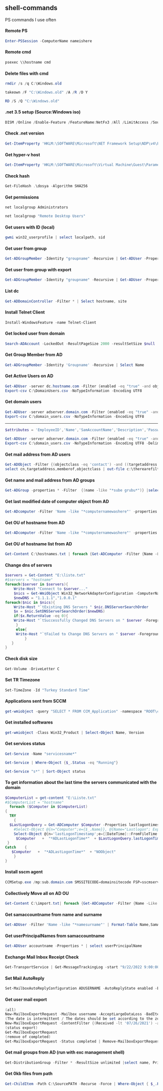 ## shell-commands

PS commands I use often

#### Remote PS
```powershell
Enter-PSSession -ComputerName nameishere
```

#### Remote cmd
```powershell
psexec \\hostname cmd
```

#### Delete files with cmd
```powershell
rmdir /s /q C:\Windows.old
```
```powershell
takeown /F "C:\Windows.old" /A /R /D Y
```
```powershell
RD /S /Q "C:\Windows.old"
```

#### .net 3.5 setup (Source:Windows iso)
```powershell
DISM /Online /Enable-Feature /FeatureName:NetFx3 /All /LimitAccess /Source:X:\sources\sxs
```

#### Check .net version
```powershell
Get-ItemProperty 'HKLM:\SOFTWARE\Microsoft\NET Framework Setup\NDP\v4\Full' | Select-Object Version
```

#### Get hyper-v host
```powershell
Get-ItemProperty 'HKLM:\SOFTWARE\Microsoft\Virtual Machine\Guest\Parameters\' | Select-Object HostName
```

#### Check hash
```powershell
Get-FileHash .\dosya -Algorithm SHA256
```

#### Get permissions
```powershell
net localgroup Administrators
```
```powershell
net localgroup "Remote Desktop Users"
```

#### Get users with ID (local)
```powershell
gwmi win32_userprofile | select localpath, sid
```

#### Get user from group
```powershell
Get-ADGroupMember -Identity "groupname" -Recursive | Get-ADUser -Properties Name,  EmployeeID, userPrincipalName, distinguishedName
```

#### Get user from group with export
```powershell
Get-ADGroupMember -Identity "groupname" -Recursive | Get-ADUser -Properties Name, EmployeeID, userPrincipalName, distinguishedName | Export-csv -path C:\caglar-export\test.csv -notypeinformation -Encoding UTF8 
```

#### List dc
```powershell
Get-ADDomainController -Filter * | Select hostname, site
```

#### Install Telnet Client
```powershell
Install-WindowsFeature -name Telnet-Client
```

#### Get locked user from domain
```powershell
Search-ADAccount -LockedOut -ResultPageSize 2000 -resultSetSize $null | Select-Object Name, SamAccountName, DistinguishedName | Export-CSV “C:\LockedUserList.CSV” -NoTypeInform
```

#### Get Group Member from AD
```powershell
Get-ADGroupMember -Identity 'Groupname' -Recursive | Select Name
```

#### Get Active Users on AD
```powershell
Get-ADUser -server dc.hostname.com -Filter {enabled -eq "true" -and objectclass -eq "user"} -properties * | Select-Object Name,SamAccountName,lastlogondate | 
Export-csv C:\DomainUsers.csv -NoTypeInformation -Encoding UTF8
```

#### Get domain users
```powershell
Get-ADUser -server adserver.domain.com -Filter {enabled -eq "true" -and objectclass -eq "user"} -properties lastlogondate, enabled | Select-Object Name,SamAccountName,lastlogondate, enabled | 
Export-csv C:\domain_users.csv -NoTypeInformation -Encoding UTF8
```
---------------------

```powershell
$attributes = 'EmployeeID','Name','SamAccountName','Description','PasswordLastSet','emailaddress','PasswordNeverExpires','whencreated','whenchanged','lastlogondate',@{n='lastlogontimeStamp';e={[DateTime]::FromFileTime($_.lastlogontimestamp)}},'enabled'
 
Get-ADUser -server adserver.domain.com -Filter {enabled -eq "true" -and objectclass -eq "user"} -properties * | select $attributes | 
Export-csv C:\domain_users.csv -NoTypeInformation -Encoding UTF8 -Delimiter ";" 
```

#### Get mail address from AD users
```powershell
Get-ADObject -Filter {(objectclass -eq 'contact') -and ((targetaddress -like "*domain.com*") -or (targetaddress -like "*filteradresshere*"))} -Properties *  | 
select cn,targetaddress,memberof,objectclass | out-file c:\therearefilter_contacts.csv 
```

#### Get name and mail address from AD groups
```powershell
Get-ADGroup -properties * -Filter  {(name -like "*sube grubu*")} |select name,mail | Export-Csv "C:\SubeGrubu.csv" -Encoding UTF8 -NoTypeInformation
```

#### Get last modified date of computer object from AD
```powershell
Get-ADcomputer -Filter 'Name -like "*computernamewashere"' -properties * | sort lastlogondate | FT name, whenChanged
```

#### Get OU of hostname from AD
```powershell
Get-ADcomputer -Filter 'Name -like "*computernamewashere"' -properties * | sort lastlogondate | FT name, CanonicalName
```

#### Get OU of hostname list from AD
```powershell
Get-Content C:\hostnames.txt | foreach {Get-ADComputer -Filter {Name -Like $_} -properties *} | sort lastlogondate | FT name, CanonicalName
```

#### Change dns of servers
```powershell
$servers = Get-Content "E:\liste.txt"
#$servers = "hostname"
foreach($server in $servers){
    Write-Host "Connect to $server..."
    $nics = Get-WmiObject Win32_NetworkAdapterConfiguration -ComputerName $server   | Where{$_.IPEnabled -eq "TRUE"}
    $newDNS = "1.1.1.1","1.0.0.1"
foreach($nic in $nics){
    Write-Host "`tExisting DNS Servers " $nic.DNSServerSearchOrder
    $x = $nic.SetDNSServerSearchOrder($newDNS)
    if($x.ReturnValue -eq 0){
    Write-Host "`tSuccessfully Changed DNS Servers on " $server -ForegroundColor Green
     }
     else{
     Write-Host "`tFailed to Change DNS Servers on " $server -ForegroundColor Red
         }
   }
}
```

#### Check disk size
```powershell
Get-Volume -DriveLetter C
```

#### Set TR Timezone
```powershell
Set-TimeZone -Id "Turkey Standard Time"
```

#### Applications sent from SCCM
```powershell
get-wmiobject -query "SELECT * FROM CCM_Application" -namespace "ROOT\ccm\ClientSDK" | Select-Object FullName, InstallState
```

#### Get installed softwares
```powershell
get-wmiobject -Class Win32_Product | Select-Object Name, Version
```

#### Get services status
```powershell
Get-Service -Name "servicesname*"
```
```powershell
Get-Service | Where-Object {$_.Status -eq "Running"}
```
```powershell
Get-Service "s*" | Sort-Object status
```

#### To get information about the last time the servers communicated with the domain
```powershell
$ComputerList = get-content "E:\Liste.txt"
#$ComputerList = "hostname"
  foreach ($Computer in $ComputerList)
{
  TRY
    {
  $LastLogonQuery = Get-ADComputer $Computer -Properties lastlogontimestamp | 
    #Select-Object @{n="Computer";e={$_.Name}}, @{Name="Lastlogon"; Expression={[DateTime]::FromFileTime($_.lastLogonTimestamp)}}
    Select-Object @{n='lastLogonTimestamp';e={[DateTime]::FromFileTime($_.lastLogonTimestamp).ToString("dd/MM/yyyy")}}
     $Computer   +  "*ADLastLogonTime*"  + $LastLogonQuery.lastLogonTimestamp
 }
Catch    {
   $Computer   +  "*ADLastLogonTime*"  + "NOObject"
	}
}
```

#### Install sscm agent
```powershell
CCMSetup.exe /mp:sub.domain.com SMSSITECODE=domainsitecode FSP=sscmserver.domain.com
```

#### Collectively Move all on AD OU
```powershell
Get-Content C:\import.txt| foreach {Get-ADComputer -Filter {Name -Like $_} |Move-ADObject -TargetPath "OU=Tier0,OU=App Servers,OU=OU,OU=OU,DC=DC,DC=local"}
```

#### Get samaccountname from name and surname
```powershell
Get-ADUser -Filter 'Name -like "*namesurname"' | Format-Table Name,SamAccountName -A
```

#### Get userPrincipalNames from samaccountname
```powershell
Get-ADUser accountname -Properties * | select userPrincipalName
```

#### Exchange Mail Inbox Receipt Check
```powershell
Get-TransportService | Get-MessageTrackingLog -start "9/22/2022 9:00:00 AM" -end "9/22/2022 3:00:00 PM" -Sender "sender@mail.com" -Recipients "recipients@mail.com"
```

#### Set Mail AutoReply
```powershell
Set-MailboxAutoReplyConfiguration ADUSERNAME -AutoReplyState enabled -ExternalAudience all -InternalMessage "Message was here"
```

#### Get user mail export
```powershell
(all)
New-MailboxExportRequest -Mailbox username -AcceptLargeDataLoss -BadItemLimit 150 -FilePath \\filepath\file.pst
(The date is intermittent / The dates should be set according to the zone setting of the machine to be exported)
New-MailboxExportRequest -ContentFilter {(Received -lt '07/26/2021') -and (Received -gt '07/05/2021')} -Mailbox "ADusername" -Name nameishere -FilePath \\filepath\inboxname.pst
(status export)
Get-MailboxExportRequest
(remove of completed)
Get-MailboxExportRequest -Status completed | Remove-MailboxExportRequest
```

#### Get mail groups from AD (run with exc management shell)
```powershell
Get-DistributionGroup -Filter * -ResultSize unlimited |select name, PrimarySmtpAddress  | Export-Csv c:\MailGroup.csv -NoTypeInformation -Encoding UTF8
```

#### Get 0kb files from path
```powershell
Get-ChildItem -Path C:\SourcePATH -Recurse -Force | Where-Object { $_.PSIsContainer -eq $false -and $_.Length -eq 0 } | Select -ExpandProperty FullName | Add-Content -Path c:\export.txt
```
